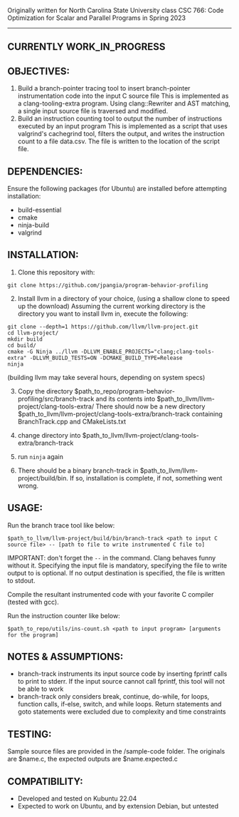 Originally written for North Carolina State University class CSC 766: Code Optimization for Scalar and Parallel Programs in Spring 2023

--------------------------
CURRENTLY WORK_IN_PROGRESS
--------------------------

OBJECTIVES:
-----------
1. Build a branch-pointer tracing tool to insert branch-pointer instrumentation code into the input C source file
    This is implemented as a clang-tooling-extra program. Using clang::Rewriter and AST matching, a single input source file is traversed 
    and modified. 
2. Build an instruction counting tool to output the number of instructions executed by an input program
    This is implemented as a script that uses valgrind's cachegrind tool, filters the output, and writes the instruction count to a file
    data.csv. The file is written to the location of the script file.

DEPENDENCIES:
-------------
Ensure the following packages (for Ubuntu) are installed before attempting installation:
* build-essential
* cmake
* ninja-build
* valgrind

INSTALLATION:
-------------
1. Clone this repository with: 
```console
git clone https://github.com/jpangia/program-behavior-profiling
```

2. Install llvm in a directory of your choice, (using a shallow clone to speed up the download)
Assuming the current working directory is the directory you want to install llvm in, execute the following:
```console
git clone --depth=1 https://github.com/llvm/llvm-project.git
cd llvm-project/
mkdir build
cd build/
cmake -G Ninja ../llvm -DLLVM_ENABLE_PROJECTS="clang;clang-tools-extra" -DLLVM_BUILD_TESTS=ON -DCMAKE_BUILD_TYPE=Release
ninja
```
(building llvm may take several hours, depending on system specs)

3. Copy the directory $path_to_repo/program-behavior-profiling/src/branch-track and its contents into $path_to_llvm/llvm-project/clang-tools-extra/
    There should now be a new directory $path_to_llvm/llvm-project/clang-tools-extra/branch-track containing BranchTrack.cpp and CMakeLists.txt

4. change directory into $path_to_llvm/llvm-project/clang-tools-extra/branch-track

5. run `ninja` again

6. There should be a binary branch-track in $path_to_llvm/llvm-project/build/bin. If so, installation is complete, if not, something went wrong.

USAGE:
------
Run the branch trace tool like below:
```console
$path_to_llvm/llvm-project/build/bin/branch-track <path to input C source file> -- [path to file to write instrumented C file to]
```
IMPORTANT: don't forget the `--` in the command. Clang behaves funny without it.
Specifying the input file is mandatory, specifying the file to write output to is optional.
If no output destination is specified, the file is written to stdout.

Compile the resultant instrumented code with your favorite C compiler (tested with gcc).

Run the instruction counter like below:
```console
$path_to_repo/utils/ins-count.sh <path to input program> [arguments for the program]
```

NOTES & ASSUMPTIONS:
--------------------
- branch-track instruments its input source code by inserting fprintf calls to print to stderr. If the input source cannot call fprintf, this tool will not be able to work
- branch-track only considers break, continue, do-while, for loops, function calls, if-else, switch, and while loops. Return statements and goto statements were excluded due to complexity and time constraints

TESTING:
--------
Sample source files are provided in the /sample-code folder.
The originals are $name.c, the expected outputs are $name.expected.c

COMPATIBILITY:
--------------
- Developed and tested on Kubuntu 22.04 
- Expected to work on Ubuntu, and by extension Debian, but untested